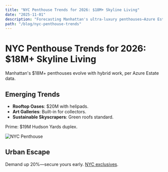 ```yaml
---
title: "NYC Penthouse Trends for 2026: $18M+ Skyline Living"
date: "2025-11-01"
description: "Forecasting Manhattan's ultra-luxury penthouses—Azure Estate preview."
path: "/blog/nyc-penthouse-trends"
---
```

# NYC Penthouse Trends for 2026: $18M+ Skyline Living

Manhattan's $18M+ penthouses evolve with hybrid work, per Azure Estate data.

## Emerging Trends
- **Rooftop Oases**: $20M with helipads.
- **Art Galleries**: Built-in for collectors.
- **Sustainable Skyscrapers**: Green roofs standard.

Prime: $19M Hudson Yards duplex.

![NYC Penthouse](https://images.unsplash.com/photo-1513584684374-8bab748fbf90?ixlib=rb-4.0.3&auto=format&fit=crop&w=800&q=80)

## Urban Escape
Demand up 20%—secure yours early. [NYC exclusives](/listings?location=nyc).
